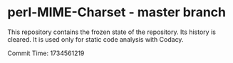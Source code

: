# perl-MIME-Charset - master branch

This repository contains the frozen state of the repository.
Its history is cleared. It is used only for static code
analysis with Codacy.

Commit Time: 1734561219